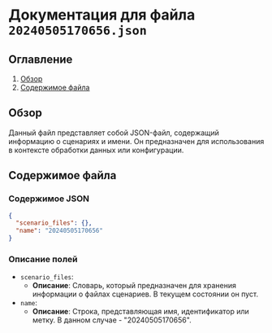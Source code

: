 # Документация для файла `20240505170656.json`

## Оглавление

1. [Обзор](#обзор)
2. [Содержимое файла](#содержимое-файла)

## Обзор

Данный файл представляет собой JSON-файл, содержащий информацию о сценариях и имени. Он предназначен для использования в контексте обработки данных или конфигурации.

## Содержимое файла

### Содержимое JSON

```json
{
  "scenario_files": {},
  "name": "20240505170656"
}
```

### Описание полей

- `scenario_files`:
    -   **Описание**: Словарь, который предназначен для хранения информации о файлах сценариев. В текущем состоянии он пуст.
- `name`:
    -   **Описание**: Строка, представляющая имя, идентификатор или метку. В данном случае - "20240505170656".